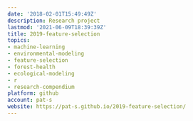 ```yaml
---
date: '2018-02-01T15:49:49Z'
description: Research project
lastmod: '2021-06-09T18:39:39Z'
title: 2019-feature-selection
topics:
- machine-learning
- environmental-modeling
- feature-selection
- forest-health
- ecological-modeling
- r
- research-compendium
platform: github
account: pat-s
website: https://pat-s.github.io/2019-feature-selection/
---
```


